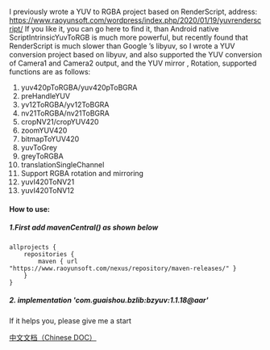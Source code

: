I previously wrote a YUV to RGBA project based on RenderScript, address: https://www.raoyunsoft.com/wordpress/index.php/2020/01/19/yuvrenderscript/ If you like it, you can go here to find it, than Android native ScriptIntrinsicYuvToRGB is much more powerful, but recently found that RenderScript is much slower than Google ’s libyuv, so I wrote a YUV conversion project based on libyuv, and also supported the YUV conversion of Camera1 and Camera2 output, and the YUV mirror , Rotation, supported functions are as follows:

1. yuv420pToRGBA/yuv420pToBGRA
2. preHandleYUV
3. yv12ToRGBA/yv12ToBGRA
4. nv21ToRGBA/nv21ToBGRA
5. cropNV21/cropYUV420
6. zoomYUV420
7. bitmapToYUV420
8. yuvToGrey
9. greyToRGBA
10. translationSingleChannel
11. Support RGBA rotation and mirroring
12. yuvI420ToNV21
13. yuvI420ToNV12



#### How to use:

##### 1.First add mavenCentral() as shown below

```
allprojects {
    repositories {
        maven { url "https://www.raoyunsoft.com/nexus/repository/maven-releases/" }
    }
}
```

##### 2. implementation 'com.guaishou.bzlib:bzyuv:1.1.18@aar'



If it helps you, please give me a start



[中文文档（Chinese DOC）](https://github.com/bookzhan/bzyuvlib/blob/master/README_cn.md)


